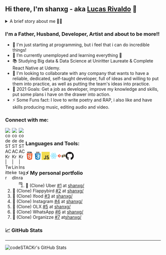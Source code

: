 ## Hi there, I'm shanxg - aka [Lucas Rivaldo][linkedin] 👋

<details>
  <link rel="stylesheet" href="details-style.css">
  <summary> A brief story about me 🤏🏽 </summary>

   - asdsadasdasdasdasdadasd
   

</details>

### I'm a Father, Husband, Developer, Artist and about to be more!!

- 🔭 I'm just starting at programming, but i feel that i can do incredible things!
- 🌱 I’m currently unemployed and learning everything 🤣
- 📚 Studying Big data & Data Science at Uniritter Laureate & Complete React Native at Udemy. 
- 👯 I'm looking to collaborate with any company that wants to have a reliable, dedicated, self-taught developer, full of ideas and willing to put them into practice, as well as putting the team's ideas into practice.
- 🥅 2021 Goals: Get a job as developer, improve my knowledge and skills, put some plans i have on the drawer into action.
- ⚡ Some Funs fact: I love to write poetry and RAP, i also like and have skills producing music, editing audio and video.

### Connect with me:

[<img align="left" alt="codeSTACKr | Twitter" width="22px" src="https://cdn.jsdelivr.net/npm/simple-icons@v3/icons/twitter.svg" />][twitter]
[<img align="left" alt="codeSTACKr | LinkedIn" width="22px" src="https://cdn.jsdelivr.net/npm/simple-icons@v3/icons/linkedin.svg" />][linkedin]
[<img align="left" alt="codeSTACKr | Instagram" width="22px" src="https://cdn.jsdelivr.net/npm/simple-icons@v3/icons/instagram.svg" />][instagram]

<br />

### Languages and Tools:

<img align="left" alt="HTML5" width="26px" src="https://raw.githubusercontent.com/github/explore/80688e429a7d4ef2fca1e82350fe8e3517d3494d/topics/html/html.png" />
<img align="left" alt="CSS3" width="26px" src="https://raw.githubusercontent.com/github/explore/80688e429a7d4ef2fca1e82350fe8e3517d3494d/topics/css/css.png" />
<img align="left" alt="JavaScript" width="26px" src="https://raw.githubusercontent.com/github/explore/80688e429a7d4ef2fca1e82350fe8e3517d3494d/topics/javascript/javascript.png" />
<img align="left" alt="React" width="26px" src="https://raw.githubusercontent.com/github/explore/80688e429a7d4ef2fca1e82350fe8e3517d3494d/topics/react/react.png" />
<img align="left" alt="Git" width="26px" src="https://raw.githubusercontent.com/github/explore/80688e429a7d4ef2fca1e82350fe8e3517d3494d/topics/git/git.png" />
<img align="left" alt="GitHub" width="26px" src="https://raw.githubusercontent.com/github/explore/78df643247d429f6cc873026c0622819ad797942/topics/github/github.png" />


<br />
<br />


### :zap: My personal portfolio
  
<!--START_SECTION:activity-->
1. 📲 (Clone) Uber [#1](https://github.com/shanxg/) at [shanxg/](https://github.com/shanxg/)
2. 📲 (Clone) Flappybird [#2](https://github.com/shanxg/) at [shanxg/](https://github.com/shanxg/)
3. 📲 (Clone) Ifood [#3](https://github.com/shanxg/) at [shanxg/](https://github.com/shanxg/)
4. 📲 (Clone) Instagram [#4](https://github.com/shanxg/) at [shanxg/](hhttps://github.com/shanxg/)
5. 📲 (Clone) OLX [#5](https://github.com/shanxg/) at [shanxg/](https://github.com/shanxg/)
6. 📲 (Clone) WhatsApp [#6](https://github.com/shanxg/) at [shanxg/](https://github.com/shanxg/)
7. 📲 (Clone) Organizze [#7](https://github.com/shanxg/) at[shanxg/](https://github.com/shanxg/)
<!--END_SECTION:activity-->



### 📈 GitHub Stats 

---

<img align="left" alt="codeSTACKr's GitHub Stats" src="https://github-readme-stats.vercel.app/api?username=shanxg&show_icons=true&hide_border=true" />




###

[twitter]: https://twitter.com/
[instagram]: https://instagram.com/
[linkedin]: https://linkedin.com/in/~
